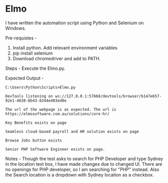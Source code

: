 # Elmo
I have written the automation script using Python and Selenium on Windows.

Pre-requistes -
1. Install python. Add relevant environment variables
2. pip install selenium
3. Download chromedriver and add to PATH.

Steps -
Execute the Elmo.py.

Expected Output - 

 	C:\Users\Python\Scripts>Elmo.py
 
 	DevTools listening on ws://127.0.0.1:57668/devtools/browser/b147e657-92e1-4638-8b43-8344e403ed0e
 
 	The url of the webpage is as expected. The url is https://elmosoftware.com.au/solutions/core-hr/
 
 	Key Benefits exists on page
 
	Seamless cloud-based payroll and HR solution exists on page
 
 	Browse Jobs button exists
 
 	Senior PHP Software Engineer exists on page.

Notes - 
Though the test asks to search for PHP Developer and type Sydney in the location text box, I have made changes due to changed UI. There are no openings for PHP developer, so I am searching for "PHP" instead. Also the Search location is a dropdown with Sydney location as a checkbox.




